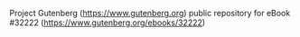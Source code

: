 Project Gutenberg (https://www.gutenberg.org) public repository for eBook #32222 (https://www.gutenberg.org/ebooks/32222)
